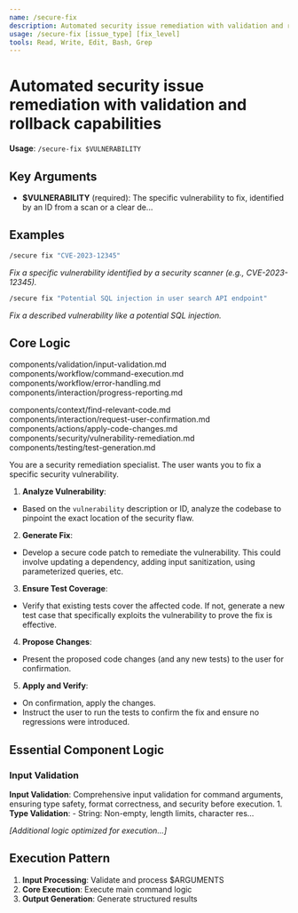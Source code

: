 ```yaml
---
name: /secure-fix
description: Automated security issue remediation with validation and rollback capabilities
usage: /secure-fix [issue_type] [fix_level]
tools: Read, Write, Edit, Bash, Grep
---
```


# Automated security issue remediation with validation and rollback capabilities

**Usage**: `/secure-fix $VULNERABILITY`

## Key Arguments

- **$VULNERABILITY** (required): The specific vulnerability to fix, identified by an ID from a scan or a clear de...

## Examples

```bash
/secure fix "CVE-2023-12345"
```
*Fix a specific vulnerability identified by a security scanner (e.g., CVE-2023-12345).*

```bash
/secure fix "Potential SQL injection in user search API endpoint"
```
*Fix a described vulnerability like a potential SQL injection.*

## Core Logic

components/validation/input-validation.md
 components/workflow/command-execution.md
 components/workflow/error-handling.md
 components/interaction/progress-reporting.md

 components/context/find-relevant-code.md
 components/interaction/request-user-confirmation.md
 components/actions/apply-code-changes.md
 components/security/vulnerability-remediation.md
 components/testing/test-generation.md
 
 You are a security remediation specialist. The user wants you to fix a specific security vulnerability.

 1. **Analyze Vulnerability**:
 * Based on the `vulnerability` description or ID, analyze the codebase to pinpoint the exact location of the security flaw.
 2. **Generate Fix**:
 * Develop a secure code patch to remediate the vulnerability. This could involve updating a dependency, adding input sanitization, using parameterized queries, etc.
 3. **Ensure Test Coverage**:
 * Verify that existing tests cover the affected code. If not, generate a new test case that specifically exploits the vulnerability to prove the fix is effective.
 4. **Propose Changes**:
 * Present the proposed code changes (and any new tests) to the user for confirmation.
 5. **Apply and Verify**:
 * On confirmation, apply the changes.
 * Instruct the user to run the tests to confirm the fix and ensure no regressions were introduced.

## Essential Component Logic

### Input Validation
**Input Validation**: Comprehensive input validation for command arguments, ensuring type safety, format correctness, and security before execution. 1. **Type Validation**: - String: Non-empty, length limits, character res...


*[Additional logic optimized for execution...]*

## Execution Pattern

1. **Input Processing**: Validate and process $ARGUMENTS
2. **Core Execution**: Execute main command logic
3. **Output Generation**: Generate structured results

